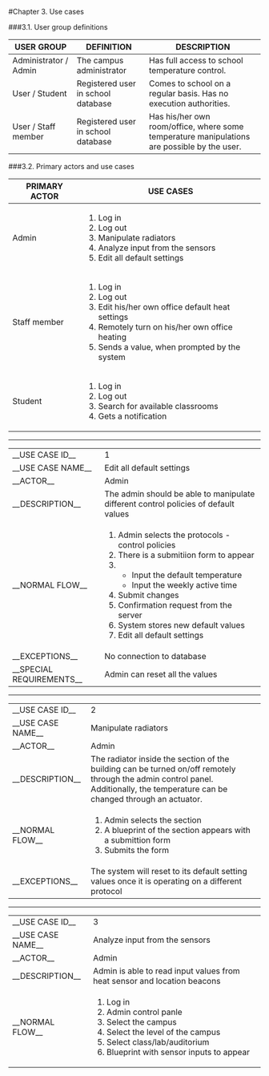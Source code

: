 #Chapter 3. Use cases

###3.1. User group definitions

| USER GROUP      | DEFINITION           | DESCRIPTION  |
| ------------- |-------------| -----|
| Administrator / Admin     | The campus administrator          |   Has full access to school temperature control.|
| User / Student      | Registered user in school database     |   Comes to school on a regular basis. Has no execution authorities. |
| User / Staff member | Registered user in school database     |   Has his/her own room/office, where some temperature manipulations are possible by the user.  |

###3.2. Primary actors and use cases

| PRIMARY ACTOR        | USE CASES           |
| ------------- | ------------- |
| Admin      | <ol><li>Log in</li><li>Log out</li><li>Manipulate radiators</li><li>Analyze input from the sensors</li><li>Edit all default settings</li></ol>|
| Staff member     | <ol><li>Log in</li><li>Log out</li><li>Edit his/her own office default heat settings</li><li>Remotely turn on his/her own office heating</li><li>Sends a value, when prompted by the system</li></ol>      |
| Student | <ol><li>Log in</li><li>Log out</li><li>Search for available classrooms</li><li>Gets a notification</li></ol>    |

---

 <table>
  <tr>
    <td>__USE CASE ID__</td>
    <td>1</td>
  </tr>
  <tr>
    <td>__USE CASE NAME__</td>
    <td>Edit all default settings</td>
  </tr>
  <tr>
    <td>__ACTOR__</td>
    <td>Admin</td>
  </tr>
  <tr>
    <td>__DESCRIPTION__</td>
    <td>The admin should be able to manipulate different control policies of default values</td>
  </tr>
  <tr>
    <td>__NORMAL FLOW__</td>
    <td>
     <ol>
      <li>Admin selects the protocols - control policies</li>
      <li>There is a submitiion form to appear</li>
      <li><br>
       <ul>
        <li>Input the default temperature</li>
        <li>Input the weekly active time</li>
       </ul>
      </li>
      <li>Submit changes</li>
      <li>Confirmation request from the server</li>
      <li>System stores new default values</li>
      <li>Edit all default settings</li>
     </ol>
    </td>
  </tr>
  <tr>
    <td>__EXCEPTIONS__</td>
    <td>No connection to database</td>
  </tr>
  <tr>
    <td>__SPECIAL REQUIREMENTS__</td>
    <td>Admin can reset all the values</td>
  </tr>
</table> 

---

 <table>
  <tr>
    <td>__USE CASE ID__</td>
    <td>2</td>
  </tr>
  <tr>
    <td>__USE CASE NAME__</td>
    <td>Manipulate radiators</td>
  </tr>
  <tr>
    <td>__ACTOR__</td>
    <td>Admin</td>
  </tr>
  <tr>
    <td>__DESCRIPTION__</td>
    <td>The radiator inside the section of the building can be turned on/off remotely through the admin control panel. Additionally, the temperature can be changed through an actuator.</td>
  </tr>
  <tr>
    <td>__NORMAL FLOW__</td>
    <td>
     <ol>
      <li>Admin selects the section</li>
      <li>A blueprint of the section appears with a submittion form</li>
      <li>Submits the form</li>
     </ol>
    </td>
  </tr>
  <tr>
    <td>__EXCEPTIONS__</td>
    <td>The system will reset to its default setting values once it is operating on a different protocol</td>
  </tr>
</table>

---

 <table>
  <tr>
    <td>__USE CASE ID__</td>
    <td>3</td>
  </tr>
  <tr>
    <td>__USE CASE NAME__</td>
    <td>Analyze input from the sensors</td>
  </tr>
  <tr>
    <td>__ACTOR__</td>
    <td>Admin</td>
  </tr>
  <tr>
    <td>__DESCRIPTION__</td>
    <td>Admin is able to read input values from heat sensor and location beacons</td>
  </tr>
  <tr>
    <td>__NORMAL FLOW__</td>
    <td>
     <ol>
      <li>Log in</li>
      <li>Admin control panle</li>
      <li>Select the campus</li>
      <li>Select the level of the campus</li>
      <li>Select class/lab/auditorium</li>
      <li>Blueprint with sensor inputs to appear</li>
     </ol>
    </td>
  </tr>
</table>
